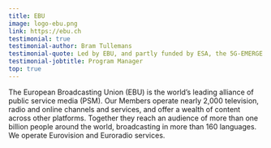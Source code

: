 ```yaml
---
title: EBU
image: logo-ebu.png
link: https://ebu.ch
testimonial: true
testimonial-author: Bram Tullemans
testimonial-quote: Led by EBU, and partly funded by ESA, the 5G-EMERGE project will bridge satellite broadcast and 5G technology for smart multi-media content distribution. The SixSq Nuvla edge computing software and services were selected to form the basis of the edge-to-cloud software infrastructure required to build the different project demonstrators, in an agile and incremental way.
testimonial-jobtitle: Program Manager
top: true
---
```


The European Broadcasting Union (EBU) is the world’s leading alliance of public service media (PSM). Our Members operate nearly 2,000 television, radio and online channels and services, and offer a wealth of content across other platforms. Together they reach an audience of more than one billion people around the world, broadcasting in more than 160 languages. We operate Eurovision and Euroradio services.

